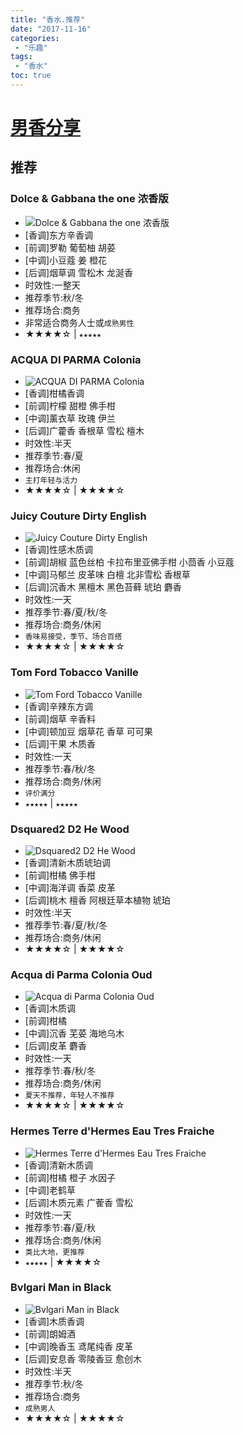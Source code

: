 ```yaml
---
title: "香水.推荐"
date: "2017-11-16"
categories:
 - "乐趣"
tags:
 - "香水"
toc: true
---
```



# [男香分享](https://www.chiphell.com/forum.php?mod=viewthread&tid=1722058)

## 推荐
### Dolce & Gabbana the one 浓香版
- ![Dolce & Gabbana the one 浓香版](https://www.chiphell.com/data/attachment/forum/201704/03/094340mdnhzax7x9c49x7x.jpg)
- [香调]东方辛香调
- [前调]罗勒 葡萄柚 胡荽
- [中调]小豆蔻 姜 橙花
- [后调]烟草调 雪松木 龙涎香
- 时效性:一整天
- 推荐季节:秋/冬
- 推荐场合:商务
- 非常适合商务人士或`成熟男性`
- ★★★★☆ | `★★★★★`


### ACQUA DI PARMA Colonia
- ![ACQUA DI PARMA Colonia](https://www.chiphell.com/data/attachment/forum/201704/06/214619skuwklzwe8apqrw8.jpg)
- [香调]柑橘香调
- [前调]柠檬 甜橙 佛手柑
- [中调]薰衣草 玫瑰 伊兰
- [后调]广藿香 香根草 雪松 檀木
- 时效性:半天
- 推荐季节:春/夏
- 推荐场合:休闲
- `主打年轻与活力`
- ★★★★☆ | ★★★★☆

### Juicy Couture Dirty English
- ![Juicy Couture Dirty English](https://www.chiphell.com/data/attachment/forum/201704/09/113659md30r6mw6kr1db21.png)
- [香调]性感木质调
- [前调]胡椒 蓝色丝柏 卡拉布里亚佛手柑 小茴香 小豆蔻
- [中调]马郁兰 皮革味 白檀 北非雪松 香根草
- [后调]沉香木 黑檀木 黑色苔藓 琥珀 麝香
- 时效性:一天
- 推荐季节:春/夏/秋/冬
- 推荐场合:商务/休闲
- `香味易接受，季节、场合百搭`
- ★★★★☆ | ★★★★☆

### Tom Ford Tobacco Vanille
- ![Tom Ford Tobacco Vanille](https://www.chiphell.com/data/attachment/forum/201704/19/132208znlwlz76jmj067ll.jpg)
- [香调]辛辣东方调
- [前调]烟草 辛香料
- [中调]顿加豆 烟草花 香草 可可果
- [后调]干果 木质香
- 时效性:一天
- 推荐季节:春/秋/冬
- 推荐场合:商务/休闲
- `评价满分`
- `★★★★★` | `★★★★★`

### Dsquared2 D2 He Wood
- ![Dsquared2 D2 He Wood](https://www.chiphell.com/data/attachment/forum/201704/23/150147ovywafbhnh9sf8yq.jpg)
- [香调]清新木质琥珀调
- [前调]柑橘 佛手柑
- [中调]海洋调 香菜 皮革
- [后调]桃木 檀香 阿根廷草本植物 琥珀
- 时效性:半天
- 推荐季节:春/夏/秋/冬
- 推荐场合:商务/休闲
- ★★★★☆ | ★★★★☆

### Acqua di Parma Colonia Oud
- ![Acqua di Parma Colonia Oud](https://www.chiphell.com/data/attachment/forum/201705/02/220808dc0pepjgmg0duugp.jpg)
- [香调]木质调
- [前调]柑橘
- [中调]沉香 芜荽 海地乌木
- [后调]皮革 麝香
- 时效性:一天
- 推荐季节:春/秋/冬
- 推荐场合:商务/休闲
- `夏天不推荐，年轻人不推荐`
- ★★★★☆ | ★★★★☆

### Hermes Terre d'Hermes Eau Tres Fraiche
- ![Hermes Terre d'Hermes Eau Tres Fraiche](https://www.chiphell.com/data/attachment/forum/201705/05/212813qfwafl5lqqp7tqq5.jpg)
- [香调]清新木质调
- [前调]柑橘 橙子 水因子
- [中调]老鹤草
- [后调]木质元素 广蒮香 雪松
- 时效性:一天
- 推荐季节:春/夏/秋
- 推荐场合:商务/休闲
- `类比大地，更推荐`
- `★★★★★` | ★★★★☆

### Bvlgari Man in Black
- ![Bvlgari Man in Black](https://www.chiphell.com/data/attachment/forum/201705/10/174512du9zuz1awsgu89ds.jpg)
- [香调]木质香调
- [前调]朗姆酒
- [中调]晚香玉 鸢尾纯香 皮革
- [后调]安息香 零陵香豆 愈创木
- 时效性:半天
- 推荐季节:秋/冬
- 推荐场合:商务
- `成熟男人`
- ★★★★☆ | ★★★★☆
